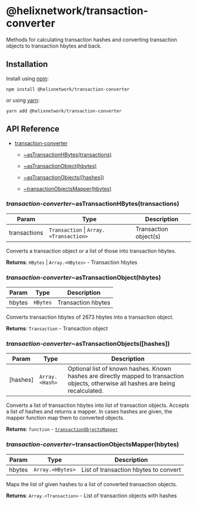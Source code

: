 # @helixnetwork/transaction-converter

Methods for calculating transaction hashes and converting transaction objects to transaction hbytes and back.

## Installation

Install using [npm](https://www.npmjs.org/):
```
npm install @helixnetwork/transaction-converter
```

or using [yarn](https://yarnpkg.com/):

```
yarn add @helixnetwork/transaction-converter
```

## API Reference

    
* [transaction-converter](#module_transaction-converter)

    * [~asTransactionHBytes(transactions)](#module_transaction-converter..asTransactionHBytes)

    * [~asTransactionObject(hbytes)](#module_transaction-converter..asTransactionObject)

    * [~asTransactionObjects([hashes])](#module_transaction-converter..asTransactionObjects)

    * [~transactionObjectsMapper(hbytes)](#module_transaction-converter..transactionObjectsMapper)


<a name="module_transaction-converter..asTransactionHBytes"></a>

### *transaction-converter*~asTransactionHBytes(transactions)

| Param | Type | Description |
| --- | --- | --- |
| transactions | <code>Transaction</code> \| <code>Array.&lt;Transaction&gt;</code> | Transaction object(s) |

Converts a transaction object or a list of those into transaction hbytes.

**Returns**: <code>HBytes</code> \| <code>Array.&lt;HBytes&gt;</code> - Transaction hbytes  
<a name="module_transaction-converter..asTransactionObject"></a>

### *transaction-converter*~asTransactionObject(hbytes)

| Param | Type | Description |
| --- | --- | --- |
| hbytes | <code>HBytes</code> | Transaction hbytes |

Converts transaction hbytes of 2673 hbytes into a transaction object.

**Returns**: <code>Transaction</code> - Transaction object  
<a name="module_transaction-converter..asTransactionObjects"></a>

### *transaction-converter*~asTransactionObjects([hashes])

| Param | Type | Description |
| --- | --- | --- |
| [hashes] | <code>Array.&lt;Hash&gt;</code> | Optional list of known hashes. Known hashes are directly mapped to transaction objects, otherwise all hashes are being recalculated. |

Converts a list of transaction hbytes into list of transaction objects.
Accepts a list of hashes and returns a mapper. In cases hashes are given,
the mapper function map them to converted objects.

**Returns**: <code>function</code> - [`transactionObjectsMapper`](#module_transaction.transactionObjectsMapper)  
<a name="module_transaction-converter..transactionObjectsMapper"></a>

### *transaction-converter*~transactionObjectsMapper(hbytes)

| Param | Type | Description |
| --- | --- | --- |
| hbytes | <code>Array.&lt;HBytes&gt;</code> | List of transaction hbytes to convert |

Maps the list of given hashes to a list of converted transaction objects.

**Returns**: <code>Array.&lt;Transaction&gt;</code> - List of transaction objects with hashes  
